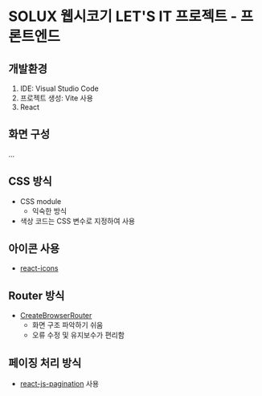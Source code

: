 # SOLUX 웹시코기 LET'S IT 프로젝트 - 프론트엔드

## 개발환경

1. IDE: Visual Studio Code
2. 프로젝트 생성: Vite 사용
3. React

## 화면 구성

...

## CSS 방식

- CSS module
  - 익숙한 방식
- 색상 코드는 CSS 변수로 지정하여 사용

## 아이콘 사용

- [react-icons](https://react-icons.github.io/react-icons/icons/go/)

## Router 방식

- [CreateBrowserRouter](https://reactrouter.com/en/main/start/overview)
  - 화면 구조 파악하기 쉬움
  - 오류 수정 및 유지보수가 편리함

## 페이징 처리 방식

- [react-js-pagination](https://www.npmjs.com/package/react-js-pagination) 사용
